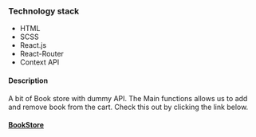 ### Technology stack
 - HTML
 - SCSS
 - React.js
 - React-Router
 - Context API
 
#### Description
A bit of Book store with dummy API. The Main functions allows us to add and remove book from the cart. Check this out by clicking the link below.
#### [BookStore](https://oldtown.netlify.com/)

